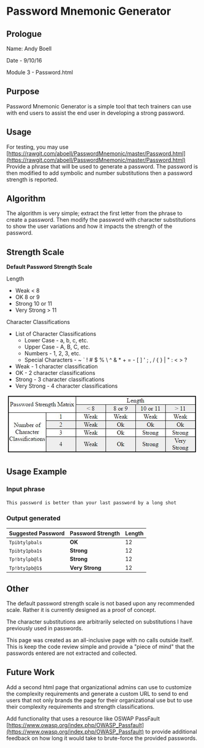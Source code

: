# Password Mnemonic Generator

## Prologue

Name: Andy Boell

Date - 9/10/16

Module 3 - Password.html

## Purpose

Password Mnemonic Generator is a simple tool that tech trainers can use with end users to assist the end user in developing a strong password.

## Usage

For testing, you may use [https://rawgit.com/aboell/PasswordMnemonic/master/Password.html](https://rawgit.com/aboell/PasswordMnemonic/master/Password.html)
Provide a phrase that will be used to generate a password.  The password is then modified to add symbolic and number substitutions then a password strength is reported.

## Algorithm

The algorithm is very simple; extract the first letter from the phrase to create a password.  Then modify the password with character substitutions to show the user variations and how it impacts the strength of the password.

## Strength Scale
**Default Password Strength Scale**

Length
* Weak < 8
* OK 8 or 9
* Strong 10 or 11
* Very Strong > 11

Character Classifications
* List of Character Classifications
	* Lower Case - a, b, c, etc.
	* Upper Case - A, B, C, etc.
	* Numbers - 1, 2, 3, etc.
	* Special Characters - ~ ` ! # $ % \ ^ & * + = - [ ] ' ; , / { } | " : < > ?
* Weak - 1 character classification
* OK - 2 character classifications
* Strong - 3 character classifications
* Very Strong - 4 character classifications

![Password Strength Matrix](/PasswordStrengthMatrix.JPG)


## Usage Example

### Input phrase
`This password is better than your last password by a long shot`

### Output generated
Suggested Password|Password Strength|Length|
---|---|---
`Tpibtylpbals`|**OK**|12
`Tpibty1pba1s`|**Strong**|12
`Tp!btylpb@l$`|**Strong**|12
`Tp!bty1pb@1$`|**Very Strong**|12

## Other

The default password strength scale is not based upon any recommended scale.  Rather it is currently designed as a proof of concept.

The character substitutions are arbitrarily selected on substitutions I have previously used in passwords. 

This page was created as an all-inclusive page with no calls outside itself.  This is keep the code review simple and provide a "piece of mind" that the passwords entered are not extracted and collected.

## Future Work

Add a second html page that organizational admins can use to customize the complexity requirements and generate a custom URL to send to end users that not only brands the page for their organizational use but to use their complexity requirements and strength classifications.

Add functionality that uses a resource like OSWAP PassFault [https://www.owasp.org/index.php/OWASP_Passfault](https://www.owasp.org/index.php/OWASP_Passfault) to provide additional feedback on how long it would take to brute-force the provided passwords.
